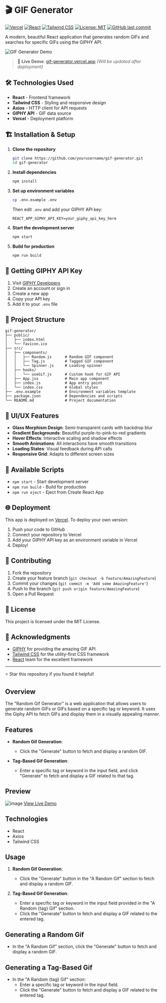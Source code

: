 # 🎬 GIF Generator

[![Vercel](https://img.shields.io/badge/Deployed%20on-Vercel-black?style=for-the-badge&logo=vercel)](https://your-app-name.vercel.app)
[![React](https://img.shields.io/badge/React-18.2.0-61DAFB?style=for-the-badge&logo=react)](https://reactjs.org/)
[![Tailwind CSS](https://img.shields.io/badge/Tailwind%20CSS-3.0-38B2AC?style=for-the-badge&logo=tailwind-css)](https://tailwindcss.com/)
[![License: MIT](https://img.shields.io/badge/License-MIT-yellow.svg?style=for-the-badge)](https://opensource.org/licenses/MIT)
[![GitHub last commit](https://img.shields.io/github/last-commit/yourusername/gif-generator?style=for-the-badge)](https://github.com/yourusername/gif-generator)

A modern, beautiful React application that generates random GIFs and searches for specific GIFs using the GIPHY API.

![GIF Generator Demo](https://via.placeholder.com/800x400/6366f1/ffffff?text=GIF+Generator+Demo)

> 🎯 **Live Demo**: [gif-generator.vercel.app](https://your-app-name.vercel.app) *(Will be updated after deployment)*

## 🛠️ Technologies Used

- **React** - Frontend framework
- **Tailwind CSS** - Styling and responsive design
- **Axios** - HTTP client for API requests
- **GIPHY API** - GIF data source
- **Vercel** - Deployment platform

## 🏗️ Installation & Setup

1. **Clone the repository**
   ```bash
   git clone https://github.com/yourusername/gif-generator.git
   cd gif-generator
   ```

2. **Install dependencies**
   ```bash
   npm install
   ```

3. **Set up environment variables**
   ```bash
   cp .env.example .env
   ```
   Then edit `.env` and add your GIPHY API key:
   ```
   REACT_APP_GIPHY_API_KEY=your_giphy_api_key_here
   ```

4. **Start the development server**
   ```bash
   npm start
   ```

5. **Build for production**
   ```bash
   npm run build
   ```

## 🔑 Getting GIPHY API Key

1. Visit [GIPHY Developers](https://developers.giphy.com)
2. Create an account or sign in
3. Create a new app
4. Copy your API key
5. Add it to your `.env` file

## 📁 Project Structure

```
gif-generator/
├── public/
│   ├── index.html
│   └── favicon.ico
├── src/
│   ├── components/
│   │   ├── Random.js      # Random GIF component
│   │   ├── Tag.js         # Tagged GIF component
│   │   └── Spinner.js     # Loading spinner
│   ├── hooks/
│   │   └── useGif.js      # Custom hook for GIF API
│   ├── App.jsx            # Main app component
│   ├── index.js           # App entry point
│   └── index.css          # Global styles
├── .env.example           # Environment variables template
├── package.json           # Dependencies and scripts
└── README.md              # Project documentation
```

## 🎨 UI/UX Features

- **Glass Morphism Design**: Semi-transparent cards with backdrop blur
- **Gradient Backgrounds**: Beautiful purple-to-pink-to-red gradients
- **Hover Effects**: Interactive scaling and shadow effects
- **Smooth Animations**: All interactions have smooth transitions
- **Loading States**: Visual feedback during API calls
- **Responsive Grid**: Adapts to different screen sizes

## 🔧 Available Scripts

- `npm start` - Start development server
- `npm run build` - Build for production
- `npm run eject` - Eject from Create React App

## 🌐 Deployment

This app is deployed on [Vercel](https://vercel.com). To deploy your own version:

1. Push your code to GitHub
2. Connect your repository to Vercel
3. Add your GIPHY API key as an environment variable in Vercel
4. Deploy!

## 🤝 Contributing

1. Fork the repository
2. Create your feature branch (`git checkout -b feature/AmazingFeature`)
3. Commit your changes (`git commit -m 'Add some AmazingFeature'`)
4. Push to the branch (`git push origin feature/AmazingFeature`)
5. Open a Pull Request

## 📄 License

This project is licensed under the MIT License.

## 👏 Acknowledgments

- [GIPHY](https://giphy.com) for providing the amazing GIF API
- [Tailwind CSS](https://tailwindcss.com) for the utility-first CSS framework
- [React](https://reactjs.org) team for the excellent framework

---

⭐ Star this repository if you found it helpful!

## Overview

The "Random Gif Generator" is a web application that allows users to generate random GIFs or GIFs based on a specific tag or keyword. It uses the Giphy API to fetch GIFs and display them in a visually appealing manner.

## Features

- **Random Gif Generation**:
  - Click the "Generate" button to fetch and display a random GIF.

- **Tag-Based Gif Generation**:
  - Enter a specific tag or keyword in the input field, and click "Generate" to fetch and display a GIF related to that tag.

## Preview

![image](https://github.com/yashsarode45/Gif-generator/assets/65209607/92e8a891-9a49-49e0-80f6-ae659664e94b)
[View Live Demo](https://gif-generator-nu.vercel.app/)

## Technologies

- React
- Axios
- Tailwind CSS


## Usage

1. **Random Gif Generation**:
   - Click the "Generate" button in the "A Random Gif" section to fetch and display a random GIF.

2. **Tag-Based Gif Generation**:
   - Enter a specific tag or keyword in the input field provided in the "A Random {tag} Gif" section.
   - Click the "Generate" button to fetch and display a GIF related to the entered tag.

## Generating a Random Gif

- In the "A Random Gif" section, click the "Generate" button to fetch and display a random GIF.

## Generating a Tag-Based Gif

- In the "A Random {tag} Gif" section:
  - Enter a specific tag or keyword in the input field.
  - Click the "Generate" button to fetch and display a GIF related to the entered tag.


